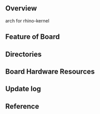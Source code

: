 ## Overview
arch for rhino-kernel

## Feature of Board

## Directories

## Board Hardware Resources

## Update log

## Reference
